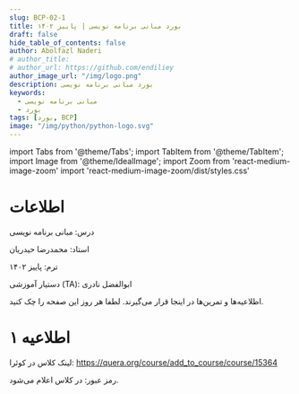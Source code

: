 ```yaml
---
slug: BCP-02-1
title: بورد مبانی برنامه نویسی | پاییز ۱۴۰۲
draft: false
hide_table_of_contents: false
author: Abolfazl Naderi
# author_title: 
# author_url: https://github.com/endiliey
author_image_url: "/img/logo.png"
description: بورد مبانی برنامه نویسی
keywords: 
  - مبانی برنامه نویسی
  - بورد
tags: [بورد, BCP]
image: "/img/python/python-logo.svg"
---
```

import Tabs from '@theme/Tabs';
import TabItem from '@theme/TabItem';
import Image from '@theme/IdealImage';
import Zoom from 'react-medium-image-zoom'
import 'react-medium-image-zoom/dist/styles.css'

# اطلاعات
درس: مبانی برنامه نویسی

استاد: محمدرضا حیدریان

ترم:‌ پاییز ۱۴۰۲

دستیار آموزشی (TA): ابوالفضل نادری

اطلاعیه‌ها و تمرین‌ها در اینجا قرار می‌گیرند.
لطفا هر روز این صفحه‌ را چک کنید.

# اطلاعیه ۱

لینک کلاس در کوئرا:
https://quera.org/course/add_to_course/course/15364

رمز عبور:
در کلاس اعلام می‌شود.

